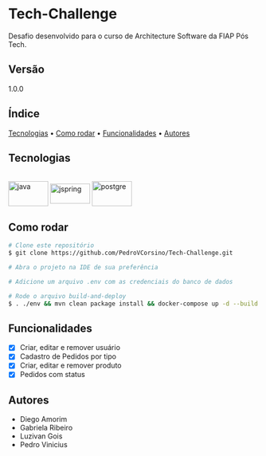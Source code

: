 # Tech-Challenge

Desafio desenvolvido para o curso de Architecture Software da FIAP Pós Tech.

## Versão
1.0.0

## Índice
<a href="#tecnologias">Tecnologias</a> •
<a href="#como-rodar">Como rodar</a> •
<a href="#funcionalidades">Funcionalidades</a> •
<a href="#autores">Autores</a>

## Tecnologias
<div style="display: inline_block"><br>
    <img align="center" alt="java" height="50" width="80" src="https://cdn.jsdelivr.net/gh/devicons/devicon/icons/java/java-original-wordmark.svg">    
    <img align="center" alt="jspring" height="40" width="80" src="https://cdn.jsdelivr.net/gh/devicons/devicon/icons/spring/spring-original.svg" />  
    <img align="center" alt="postgre" height="50" width="80" src="https://cdn.jsdelivr.net/gh/devicons/devicon/icons/postgresql/postgresql-original-wordmark.svg">       
</div>

## Como rodar

```bash
# Clone este repositório
$ git clone https://github.com/PedroVCorsino/Tech-Challenge.git

# Abra o projeto na IDE de sua preferência

# Adicione um arquivo .env com as credenciais do banco de dados

# Rode o arquivo build-and-deploy
$ . ./env && mvn clean package install && docker-compose up -d --build
```

## Funcionalidades
- [x] Criar, editar e remover usuário
- [x] Cadastro de Pedidos por tipo
- [x] Criar, editar e remover produto
- [x] Pedidos com status

## Autores
- Diego Amorim
- Gabriela Ribeiro
- Luzivan Gois
- Pedro Vinicius